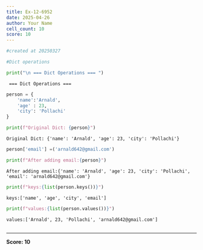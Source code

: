 ```yaml
---
title: Ex-12-6952
date: 2025-04-26
author: Your Name
cell_count: 10
score: 10
---
```


```python
#created at 20250327
```


```python
#Dict operations
```


```python
print("\n === Dict Operations === ")
```

    
     === Dict Operations === 



```python
person = {
    'name':'Arnald',
    'age' : 23,
    'city': 'Pollachi'
}
```


```python
print(f"Original Dict: {person}")
```

    Original Dict: {'name': 'Arnald', 'age': 23, 'city': 'Pollachi'}



```python
person['email'] =('arnald642@gmail.com')
```


```python
print(f"After adding email:{person}")
```

    After adding email:{'name': 'Arnald', 'age': 23, 'city': 'Pollachi', 'email': 'arnald642@gmail.com'}



```python
print(f"keys:{list(person.keys())}")
```

    keys:['name', 'age', 'city', 'email']



```python
print(f"values:{list(person.values())}")
```

    values:['Arnald', 23, 'Pollachi', 'arnald642@gmail.com']



```python

```


---
**Score: 10**
